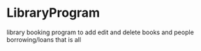 # LibraryProgram
library booking program to add edit and delete books and people borrowing/loans
that is all
